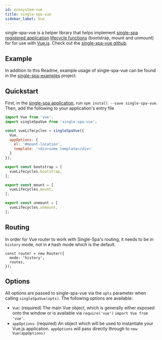 ```yaml
---
id: ecosystem-vue
title: single-spa-vue
sidebar_label: Vue
---
```


single-spa-vue is a helper library that helps implement [single-spa registered application](single-spa-config.md#registering-applications) [lifecycle functions](building-applications.md#registered-application-lifecycle) (bootstrap, mount and unmount) for for use with [Vue.js](https://vuejs.org/). Check out the [single-spa-vue github](https://github.com/CanopyTax/single-spa-vue).

## Example

In addition to this Readme, example usage of single-spa-vue can be found in the [single-spa-examples](https://github.com/CanopyTax/single-spa-examples/blob/master/src/vue/vue.app.js) project.

## Quickstart

First, in the [single-spa application](https://github.com/CanopyTax/single-spa/blob/master/docs/applications.md#registered-applications), run `npm install --save single-spa-vue`. Then, add the following to your application's entry file

```js
import Vue from 'vue';
import singleSpaVue from 'single-spa-vue';

const vueLifecycles = singleSpaVue({
  Vue,
  appOptions: {
    el: '#mount-location',
    template: '<div>some template</div>'
  }  
});

export const bootstrap = [
  vueLifecycles.bootstrap,
];

export const mount = [
  vueLifecycles.mount,
];

export const unmount = [
  vueLifecycles.unmount,
];
```

## Routing
In order for Vue router to work with Single-Spa's routing, it needs to be in `history` mode, not in `#` hash mode which is the default.  
```
const router = new Router({
  mode: 'history',
  routes,
});
```

## Options

All options are passed to single-spa-vue via the `opts` parameter when calling `singleSpaVue(opts)`. The following options are available:

- `Vue`: (required) The main Vue object, which is generally either exposed onto the window or is available via `require('vue')` `import Vue from 'vue'`.
- `appOptions`: (required) An object which will be used to instantiate your Vue.js application. `appOptions` will pass directly through to `new Vue(appOptions)`
